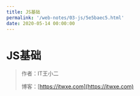 ```yaml
---
title: JS基础
permalink: '/web-notes/03-js/5e5baec5.html'
date: 2020-05-14 00:00:00
---
```


# JS基础

> 作者：IT王小二
>
> 博客：[https://itwxe.com](https://itwxe.com)
